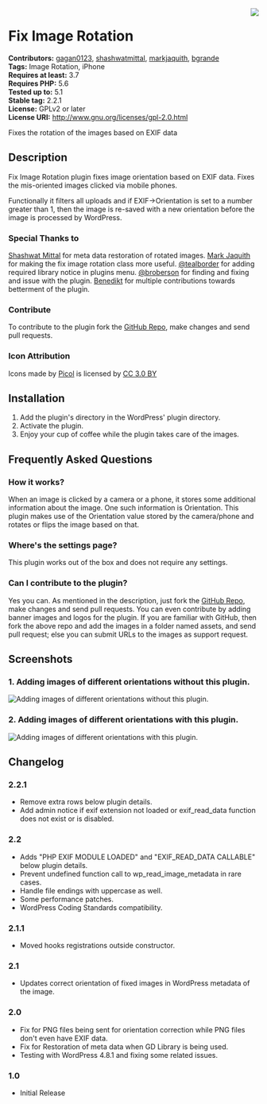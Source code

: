 <img src='https://github.com/gagan0123/fix-image-rotation/raw/master/assets/icon-128x128.png' align='right' />

# Fix Image Rotation #
**Contributors:** [gagan0123](https://profiles.wordpress.org/gagan0123), [shashwatmittal](https://profiles.wordpress.org/shashwatmittal), [markjaquith](https://profiles.wordpress.org/markjaquith), [bgrande](https://profiles.wordpress.org/bgrande)  
**Tags:** Image Rotation, iPhone  
**Requires at least:** 3.7  
**Requires PHP:** 5.6  
**Tested up to:** 5.1  
**Stable tag:** 2.2.1  
**License:** GPLv2 or later  
**License URI:** http://www.gnu.org/licenses/gpl-2.0.html  

Fixes the rotation of the images based on EXIF data

## Description ##
Fix Image Rotation plugin fixes image orientation based on EXIF data. Fixes the mis-oriented images clicked via mobile phones. 

Functionally it filters all uploads and if EXIF->Orientation is set to a number greater than 1, then the image is re-saved with a new orientation before the image is processed by WordPress.

### Special Thanks to ###
[Shashwat Mittal](https://profiles.wordpress.org/shashwatmittal/) for meta data restoration of rotated images.
[Mark Jaquith](https://profiles.wordpress.org/markjaquith/) for making the fix image rotation class more useful.
[@tealborder](https://github.com/tealborder) for adding required library notice in plugins menu.
[@broberson](https://github.com/broberson) for finding and fixing and issue with the plugin.
[Benedikt](https://profiles.wordpress.org/bgrande/) for multiple contributions towards betterment of the plugin.


### Contribute ###
To contribute to the plugin fork the [GitHub Repo](https://github.com/gagan0123/fix-image-rotation), make changes and send pull requests.

### Icon Attribution ###
Icons made by [Picol](https://www.flaticon.com/authors/picol) is licensed by [CC 3.0 BY](http://creativecommons.org/licenses/by/3.0/)

## Installation ##

1. Add the plugin's directory in the WordPress' plugin directory.
1. Activate the plugin.
1. Enjoy your cup of coffee while the plugin takes care of the images.

## Frequently Asked Questions ##

### How it works? ###
When an image is clicked by a camera or a phone, it stores some additional information about the image. One such information is Orientation. This plugin makes use of the Orientation value stored by the camera/phone and rotates or flips the image based on that.

### Where's the settings page? ###
This plugin works out of the box and does not require any settings.

### Can I contribute to the plugin? ###
Yes you can. As mentioned in the description, just fork the [GitHub Repo](https://github.com/gagan0123/fix-image-rotation), make changes and send pull requests.
You can even contribute by adding banner images and logos for the plugin. If you are familiar with GitHub, then fork the above repo and add the images in a folder named assets, and send pull request; else you can submit URLs to the images as support request.


## Screenshots ##
### 1. Adding images of different orientations without this plugin. ###
![Adding images of different orientations without this plugin.](https://github.com/gagan0123/fix-image-rotation/raw/master/assets/screenshot-1.png)

### 2. Adding images of different orientations with this plugin. ###
![Adding images of different orientations with this plugin.](https://github.com/gagan0123/fix-image-rotation/raw/master/assets/screenshot-2.png)


## Changelog ##

### 2.2.1 ###
* Remove extra rows below plugin details.
* Add admin notice if exif extension not loaded or exif_read_data function does not exist or is disabled.

### 2.2 ###
* Adds "PHP EXIF MODULE LOADED" and "EXIF_READ_DATA CALLABLE" below plugin details.
* Prevent undefined function call to wp_read_image_metadata in rare cases.
* Handle file endings with uppercase as well.
* Some performance patches.
* WordPress Coding Standards compatibility.

### 2.1.1 ###
* Moved hooks registrations outside constructor.

### 2.1 ###
* Updates correct orientation of fixed images in WordPress metadata of the image.

### 2.0 ###
* Fix for PNG files being sent for orientation correction while PNG files don't even have EXIF data.
* Fix for Restoration of meta data when GD Library is being used.
* Testing with WordPress 4.8.1 and fixing some related issues.

### 1.0 ###
* Initial Release